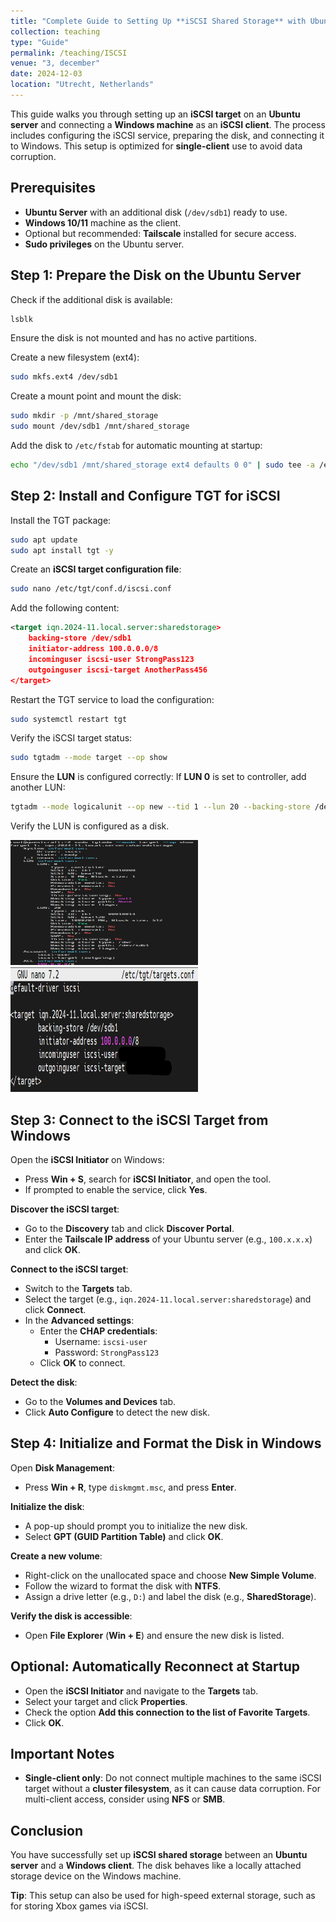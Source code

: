 ```yaml
---
title: "Complete Guide to Setting Up **iSCSI Shared Storage** with Ubuntu Server and Windows Client"
collection: teaching
type: "Guide"
permalink: /teaching/ISCSI
venue: "3, december"
date: 2024-12-03
location: "Utrecht, Netherlands"
---
```


This guide walks you through setting up an **iSCSI target** on an **Ubuntu server** and connecting a **Windows machine** as an **iSCSI client**. The process includes configuring the iSCSI service, preparing the disk, and connecting it to Windows. This setup is optimized for **single-client** use to avoid data corruption.

## Prerequisites

- **Ubuntu Server** with an additional disk (`/dev/sdb1`) ready to use.
- **Windows 10/11** machine as the client.
- Optional but recommended: **Tailscale** installed for secure access.
- **Sudo privileges** on the Ubuntu server.

## Step 1: Prepare the Disk on the Ubuntu Server

Check if the additional disk is available:

```bash
lsblk
```

Ensure the disk is not mounted and has no active partitions.

Create a new filesystem (ext4):

```bash
sudo mkfs.ext4 /dev/sdb1
```

Create a mount point and mount the disk:

```bash
sudo mkdir -p /mnt/shared_storage
sudo mount /dev/sdb1 /mnt/shared_storage
```

Add the disk to `/etc/fstab` for automatic mounting at startup:

```bash
echo "/dev/sdb1 /mnt/shared_storage ext4 defaults 0 0" | sudo tee -a /etc/fstab
```

## Step 2: Install and Configure TGT for iSCSI

Install the TGT package:

```bash
sudo apt update
sudo apt install tgt -y
```

Create an **iSCSI target configuration file**:

```bash
sudo nano /etc/tgt/conf.d/iscsi.conf
```

Add the following content:

```xml
<target iqn.2024-11.local.server:sharedstorage>
    backing-store /dev/sdb1
    initiator-address 100.0.0.0/8
    incominguser iscsi-user StrongPass123
    outgoinguser iscsi-target AnotherPass456
</target>
```

Restart the TGT service to load the configuration:

```bash
sudo systemctl restart tgt
```

Verify the iSCSI target status:

```bash
sudo tgtadm --mode target --op show
```

Ensure the **LUN** is configured correctly: If **LUN 0** is set to controller, add another LUN:

```bash
tgtadm --mode logicalunit --op new --tid 1 --lun 20 --backing-store /dev/sdb1
```

Verify the LUN is configured as a disk.

<img src='/images/ISCSI/Screenshot 2024-12-03 213317.png' width="300" height="200">

<img src='/images/ISCSI/Screenshot 2024-12-03 213426.png' width="300" height="200">

## Step 3: Connect to the iSCSI Target from Windows

Open the **iSCSI Initiator** on Windows:

- Press **Win + S**, search for **iSCSI Initiator**, and open the tool.
- If prompted to enable the service, click **Yes**.

**Discover the iSCSI target**:

- Go to the **Discovery** tab and click **Discover Portal**.
- Enter the **Tailscale IP address** of your Ubuntu server (e.g., `100.x.x.x`) and click **OK**.

**Connect to the iSCSI target**:

- Switch to the **Targets** tab.
- Select the target (e.g., `iqn.2024-11.local.server:sharedstorage`) and click **Connect**.
- In the **Advanced settings**:
  - Enter the **CHAP credentials**:
    - Username: `iscsi-user`
    - Password: `StrongPass123`
  - Click **OK** to connect.

**Detect the disk**:

- Go to the **Volumes and Devices** tab.
- Click **Auto Configure** to detect the new disk.

## Step 4: Initialize and Format the Disk in Windows

Open **Disk Management**:

- Press **Win + R**, type `diskmgmt.msc`, and press **Enter**.

**Initialize the disk**:

- A pop-up should prompt you to initialize the new disk.
- Select **GPT (GUID Partition Table)** and click **OK**.

**Create a new volume**:

- Right-click on the unallocated space and choose **New Simple Volume**.
- Follow the wizard to format the disk with **NTFS**.
- Assign a drive letter (e.g., `D:`) and label the disk (e.g., **SharedStorage**).

**Verify the disk is accessible**:

- Open **File Explorer** (**Win + E**) and ensure the new disk is listed.

## Optional: Automatically Reconnect at Startup

- Open the **iSCSI Initiator** and navigate to the **Targets** tab.
- Select your target and click **Properties**.
- Check the option **Add this connection to the list of Favorite Targets**.
- Click **OK**.

## Important Notes

- **Single-client only**: Do not connect multiple machines to the same iSCSI target without a **cluster filesystem**, as it can cause data corruption. For multi-client access, consider using **NFS** or **SMB**.

## Conclusion

You have successfully set up **iSCSI shared storage** between an **Ubuntu server** and a **Windows client**. The disk behaves like a locally attached storage device on the Windows machine.

**Tip**: This setup can also be used for high-speed external storage, such as for storing Xbox games via iSCSI.

